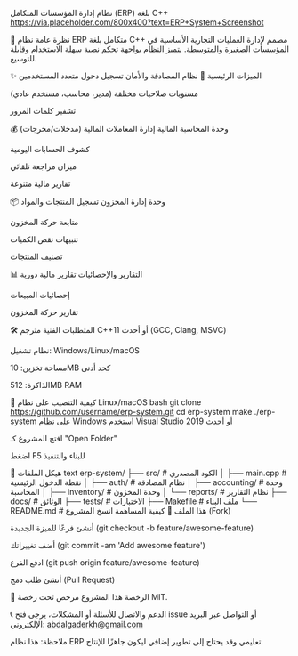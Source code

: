 نظام إدارة المؤسسات المتكامل (ERP) بلغة C++
https://via.placeholder.com/800x400?text=ERP+System+Screenshot

📌 نظرة عامة
نظام ERP متكامل بلغة C++ مصمم لإدارة العمليات التجارية الأساسية في المؤسسات الصغيرة والمتوسطة. يتميز النظام بواجهة تحكم نصية سهلة الاستخدام وقابلة للتوسيع.

✨ الميزات الرئيسية
🔐 نظام المصادقة والأمان
تسجيل دخول متعدد المستخدمين

مستويات صلاحيات مختلفة (مدير، محاسب، مستخدم عادي)

تشفير كلمات المرور

💰 وحدة المحاسبة المالية
إدارة المعاملات المالية (مدخلات/مخرجات)

كشوف الحسابات اليومية

ميزان مراجعة تلقائي

تقارير مالية متنوعة

📦 وحدة إدارة المخزون
تسجيل المنتجات والمواد

متابعة حركة المخزون

تنبيهات نقص الكميات

تصنيف المنتجات

📊 التقارير والإحصائيات
تقارير مالية دورية

إحصائيات المبيعات

تقارير حركة المخزون

🛠️ المتطلبات الفنية
مترجم C++11 أو أحدث (GCC, Clang, MSVC)

نظام تشغيل: Windows/Linux/macOS

مساحة تخزين: 10MB كحد أدنى

الذاكرة: 512MB RAM

🚀 كيفية التنصيب
على نظام Linux/macOS
bash
git clone https://github.com/username/erp-system.git
cd erp-system
make
./erp-system
على نظام Windows
استخدم Visual Studio 2019 أو أحدث

افتح المشروع كـ "Open Folder"

اضغط F5 للبناء والتنفيذ

📂 هيكل الملفات
text
erp-system/
├── src/                # الكود المصدري
│   ├── main.cpp        # نقطة الدخول الرئيسية
│   ├── auth/           # نظام المصادقة
│   ├── accounting/     # وحدة المحاسبة
│   ├── inventory/      # وحدة المخزون
│   └── reports/       # نظام التقارير
├── docs/              # الوثائق
├── tests/             # الاختبارات
├── Makefile           # ملف البناء
└── README.md          # هذا الملف
🤝 كيفية المساهمة
انسخ المشروع (Fork)

أنشئ فرعًا للميزة الجديدة (git checkout -b feature/awesome-feature)

أضف تغييراتك (git commit -am 'Add awesome feature')

ادفع الفرع (git push origin feature/awesome-feature)

أنشئ طلب دمج (Pull Request)

📜 الرخصة
هذا المشروع مرخص تحت رخصة MIT.

📞 الدعم والاتصال
للأسئلة أو المشكلات، يرجى فتح issue أو التواصل عبر البريد الإلكتروني: abdalgaderkh@gmail.com

ملاحظة: هذا نظام ERP تعليمي وقد يحتاج إلى تطوير إضافي ليكون جاهزًا للإنتاج.

